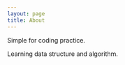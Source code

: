 ```yaml
---
layout: page
title: About
---
```


Simple for coding practice.

Learning data structure and algorithm.